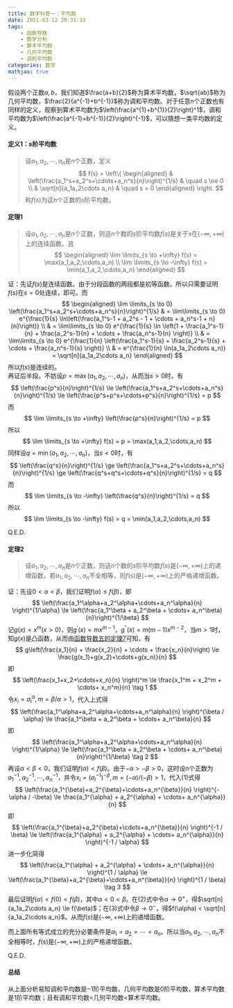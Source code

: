 ```yaml
---
title: 数学科普一：平均数
date: 2021-03-12 20:33:33
tags:
    - 函数导数
    - 数学分析
    - 算术平均数
    - 几何平均数
    - 调和平均数
categories: 数学
mathjax: true
---
```


假设两个正数$a,b$，我们知道$\frac{a+b}{2}$称为算术平均数，$\sqrt{ab}$称为几何平均数，$\frac{2}{a^{-1}+b^{-1}}$称为调和平均数。对于任意$n$个正数也有同样的定义，观察到算术平均数为$\left(\frac{a^{1}+b^{1}}{2}\right)^1$，调和平均数为$\left(\frac{a^{-1}+b^{-1}}{2}\right)^{-1}$，可以猜想一类平均数的定义。

<!--more-->

#### 定义1：$s$阶平均数
> 设$a_1,a_2,\cdots,a_n$是$n$个正数，定义
$$
    f(s) = \left\{ 
        \begin{aligned}
            & \left(\frac{a_1^s+a_2^s+\cdots+a_n^s}{n}\right)^{1/s} & \quad s \ne 0  \\
            & \sqrt[n]{a_1a_2\cdots a_n} & \quad s = 0
        \end{aligned} 
        \right.
$$
称$f(s)$为这$n$个正数的$s$阶平均数。


#### 定理1
> 设$a_1,a_2,\cdots,a_n$是$n$个正数，则这$n$个数的$s$阶平均数$f(s)$是关于$s$在$(-\infty,+\infty)$上的连续函数。且
$$
    \begin{aligned}
        \lim \limits_{s \to +\infty} f(s) = \max(a_1,a_2,\cdots,a_n) \\
        \lim \limits_{s \to -\infty} f(s) = \min(a_1,a_2,\cdots,a_n)
    \end{aligned}
$$

证：先证$f(s)$是连续函数。由于分段函数的两段都是初等函数，所以只需要证明$f(s)$在$s=0$处连续，即可。而
$$
    \begin{aligned}
        \lim \limits_{s \to 0} \left(\frac{a_1^s+a_2^s+\cdots+a_n^s}{n}\right)^{1/s} & = \lim\limits_{s \to 0} e^{\frac{1}{s} \ln\left(\frac{a_1^s-1 + a_2^s - 1 + \cdots + a_n^s-1 + n}{n}\right)} \\
        & = \lim\limits_{s \to 0} e^{\frac{1}{s} \ln \left(1 + \frac{a_1^s-1}{n} + \frac{a_2^s-1}{n} + \cdots + \frac{a_n^s-1}{n} \right)} \\
        & = \lim\limits_{s \to 0} e^{\frac{1}{n} \left(\frac{a_1^s-1}{s} + \frac{a_2^s-1}{s} + \cdots + \frac{a_n^s-1}{s} \right)} \\
        & = e^{\frac{1}{n} \ln(a_1a_2\cdots a_n)} = \sqrt[n]{a_1a_2\cdots a_n}
    \end{aligned}
$$
所以$f(s)$是连续的。<br/>
再证后半段。不妨设$p = \max(a_1,a_2,\cdots,a_n)$，从而当$s > 0$时，有
$$
    \left(\frac{p^s}{n}\right)^{1/s} \le \left(\frac{a_1^s+a_2^s+\cdots+a_n^s}{n}\right)^{1/s} \le \left(\frac{p^s+p^s+\cdots+p^s}{n}\right)^{1/s} = p
$$
而
$$
    \lim \limits_{s \to +\infty} \left(\frac{p^s}{n}\right)^{1/s}  = p
$$
所以
$$
    \lim \limits_{s \to +\infty} f(s) = p = \max(a_1,a_2,\cdots,a_n) 
$$
同样设$q = \min(a_1,a_2,\cdots,a_n)$，当$s < 0$时，有
$$
    \left(\frac{q^s}{n}\right)^{1/s} \ge \left(\frac{a_1^s+a_2^s+\cdots+a_n^s}{n}\right)^{1/s} \ge \left(\frac{q^s+q^s+\cdots+q^s}{n}\right)^{1/s} = q
$$
而
$$
    \lim \limits_{s \to -\infty} \left(\frac{q^s}{n}\right)^{1/s}  = q
$$
所以
$$
    \lim \limits_{s \to -\infty} f(s) = q = \min(a_1,a_2,\cdots,a_n)
$$

Q.E.D.


#### 定理2
> 设$a_1,a_2,\cdots,a_n$是$n$个正数，则这$n$个数的$s$阶平均数$f(s)$是$(-\infty,+\infty)$上的递增函数。若$a_1,a_2,\cdots,a_n$不全相等，则$f(s)$是$(-\infty,+\infty)$上的严格递增函数。

证：先设$0 < \alpha < \beta$，我们证明$f(\alpha) \le f(\beta)$，即
$$
    \left(\frac{a_1^\alpha+a_2^\alpha+\cdots+a_n^\alpha}{n} \right)^{1/\alpha} \le \left(\frac{a_1^\beta + a_2^\beta + \cdots+ a_n^\beta}{n}\right)^{1/\beta}
$$
记$g(x) = x^m (x > 0)$，则$g^\prime(x) = m x^{m-1}$，$g^{\prime\prime}(x) = m(m-1)x^{m-2}$，当$m > 1$时，知$g(x)$是凸函数，从而由[函数导数五的定理7](https://gamersover.github.io/2021/03/08/%E5%87%BD%E6%95%B0%E5%AF%BC%E6%95%B05/#%E5%AE%9A%E7%90%867)可知，有
$$
    g\left(\frac{x_1}{n} + \frac{x_2}{n} + \cdots + \frac{x_n}{n}\right) \le \frac{g(x_1)+g(x_2)+\cdots+g(x_n)}{n}
$$
即
$$
    \left(\frac{x_1+x_2+\cdots+x_n}{n} \right)^m \le \frac{x_1^m + x_2^m + \cdots+ x_n^m}{n} \tag 1
$$
令$x_i = a_i^\alpha, m = \beta / \alpha > 1$，代入上式得
$$
    \left(\frac{a_1^\alpha+a_2^\alpha+\cdots+a_n^\alpha}{n} \right)^{\beta / \alpha} \le \frac{a_1^\beta + a_2^\beta + \cdots+ a_n^\beta}{n}
$$
即
$$
    \left(\frac{a_1^\alpha+a_2^\alpha+\cdots+a_n^\alpha}{n} \right)^{1/\alpha} \le \left(\frac{a_1^\beta + a_2^\beta + \cdots+ a_n^\beta}{n}\right)^{1/\beta} \tag 2
$$
再设$\alpha < \beta < 0$，我们证明$f(\alpha) < f(\beta)$。由于$-\alpha > -\beta > 0$，这时设$n$个正数为$a_1^{-1},a_2^{-1},\cdots,a_n^{-1}$，并令$x_i = (a_i^{-1})^{-\beta}, m = (-\alpha) / (-\beta) > 1$，代入(1)式得
$$
    \left(\frac{a_1^{\beta}+a_2^{\beta}+\cdots+a_n^{\beta}}{n} \right)^{-\alpha / -\beta} \le \frac{a_1^{\alpha} + a_2^{\alpha} + \cdots+ a_n^{\alpha}}{n}
$$
即
$$
    \left(\frac{a_1^{\beta}+a_2^{\beta}+\cdots+a_n^{\beta}}{n} \right)^{-1 / \beta} \le \left(\frac{a_1^{\alpha} + a_2^{\alpha} + \cdots+ a_n^{\alpha}}{n} \right)^{-1 / \alpha}
$$
进一步化简得
$$
    \left(\frac{a_1^{\alpha} + a_2^{\alpha} + \cdots+ a_n^{\alpha}}{n} \right)^{1 / \alpha} \le \left(\frac{a_1^{\beta}+a_2^{\beta}+\cdots+a_n^{\beta}}{n} \right)^{1 / \beta} \tag 3
$$
最后证明$f(\alpha) < f(0) < f(\beta)$，其中$\alpha < 0 < \beta$。在(2)式中令$\alpha \to 0^+$，得$\sqrt[n]{a_1a_2\cdots a_n} \le f(\beta)$；在(3)式中令$\beta \to 0^-$，得$f(\alpha) < \sqrt[n]{a_1a_2\cdots a_n}$。从而$f(s)$是$(-\infty,+\infty)$上的递增函数。<br/>

而上面所有等式成立的充分必要条件是$a_1=a_2=\cdots=a_n$。所以当$a_1,a_2,\cdots,a_n$不全相等时，$f(s)$是$(-\infty,+\infty)$上的严格递增函数。

Q.E.D.


#### 总结
从上面分析易知调和平均数是$-1$阶平均数，几何平均数是$0$阶平均数，算术平均数是$1$阶平均数；且有调和平均数$<$几何平均数$<$算术平均数。
